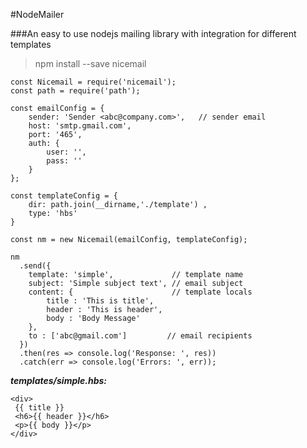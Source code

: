 #NodeMailer


###An easy to use nodejs mailing library with integration for different templates

> npm install --save nicemail

```
const Nicemail = require('nicemail');
const path = require('path');

const emailConfig = {
    sender: 'Sender <abc@company.com>',   // sender email
    host: 'smtp.gmail.com',
    port: '465',
    auth: {
        user: '',
        pass: ''
    }
};

const templateConfig = {
    dir: path.join(__dirname,'./template') ,
    type: 'hbs'
}

const nm = new Nicemail(emailConfig, templateConfig);

nm
  .send({
    template: 'simple',             // template name
    subject: 'Simple subject text', // email subject
    content: {                      // template locals
        title : 'This is title',
        header : 'This is header',
        body : 'Body Message'
    },
    to : ['abc@gmail.com']         // email recipients
  })
  .then(res => console.log('Response: ', res))
  .catch(err => console.log('Errors: ', err));

```

***templates/simple.hbs:***
```
<div>
 {{ title }}
 <h6>{{ header }}</h6>
 <p>{{ body }}</p>
</div>
```